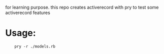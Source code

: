 for learning purpose. this repo creates activerecord with pry to test some activerecord features

# Usage:

		pry -r ./models.rb
